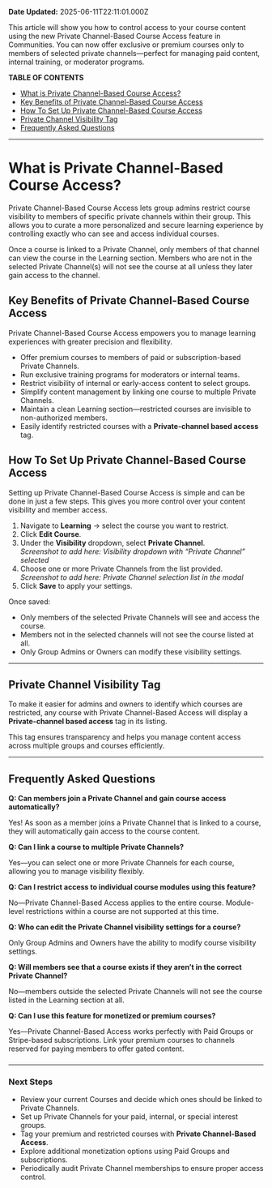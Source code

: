 **Date Updated:** 2025-06-11T22:11:01.000Z

  
This article will show you how to control access to your course content using the new Private Channel-Based Course Access feature in Communities. You can now offer exclusive or premium courses only to members of selected private channels—perfect for managing paid content, internal training, or moderator programs.

  
**TABLE OF CONTENTS**

* [What is Private Channel-Based Course Access?](#What-is-Private-Channel-Based-Course-Access?)
* [Key Benefits of Private Channel-Based Course Access](#Key-Benefits-of-Private-Channel-Based-Course-Access)
* [How To Set Up Private Channel-Based Course Access](#How-To-Set-Up-Private-Channel-Based-Course-Access)
* [Private Channel Visibility Tag](#Private-Channel-Visibility-Tag)
* [Frequently Asked Questions](#Frequently-Asked-Questions)

---

# **What is Private Channel-Based Course Access?**

  
Private Channel-Based Course Access lets group admins restrict course visibility to members of specific private channels within their group. This allows you to curate a more personalized and secure learning experience by controlling exactly who can see and access individual courses.

  
Once a course is linked to a Private Channel, only members of that channel can view the course in the Learning section. Members who are not in the selected Private Channel(s) will not see the course at all unless they later gain access to the channel.

  
## **Key Benefits of Private Channel-Based Course Access**

  
Private Channel-Based Course Access empowers you to manage learning experiences with greater precision and flexibility.

* Offer premium courses to members of paid or subscription-based Private Channels.
* Run exclusive training programs for moderators or internal teams.
* Restrict visibility of internal or early-access content to select groups.
* Simplify content management by linking one course to multiple Private Channels.
* Maintain a clean Learning section—restricted courses are invisible to non-authorized members.
* Easily identify restricted courses with a **Private-channel based access** tag.

  
## **How To Set Up Private Channel-Based Course Access**

  
Setting up Private Channel-Based Course Access is simple and can be done in just a few steps. This gives you more control over your content visibility and member access.

1. Navigate to **Learning** → select the course you want to restrict.
2. Click **Edit Course**.
3. Under the **Visibility** dropdown, select **Private Channel**.  
_Screenshot to add here: Visibility dropdown with “Private Channel” selected_
4. Choose one or more Private Channels from the list provided.  
_Screenshot to add here: Private Channel selection list in the modal_
5. Click **Save** to apply your settings.

  
Once saved:

* Only members of the selected Private Channels will see and access the course.
* Members not in the selected channels will not see the course listed at all.
* Only Group Admins or Owners can modify these visibility settings.

---

## **Private Channel Visibility Tag**

  
To make it easier for admins and owners to identify which courses are restricted, any course with Private Channel-Based Access will display a **Private-channel based access** tag in its listing.

  
This tag ensures transparency and helps you manage content access across multiple groups and courses efficiently.

  
---

## **Frequently Asked Questions**

  
**Q: Can members join a Private Channel and gain course access automatically?**

Yes! As soon as a member joins a Private Channel that is linked to a course, they will automatically gain access to the course content.

  
**Q: Can I link a course to multiple Private Channels?**

Yes—you can select one or more Private Channels for each course, allowing you to manage visibility flexibly.

  
**Q: Can I restrict access to individual course modules using this feature?**

No—Private Channel-Based Access applies to the entire course. Module-level restrictions within a course are not supported at this time.

  
**Q: Who can edit the Private Channel visibility settings for a course?**

Only Group Admins and Owners have the ability to modify course visibility settings.

  
**Q: Will members see that a course exists if they aren’t in the correct Private Channel?**

No—members outside the selected Private Channels will not see the course listed in the Learning section at all.

  
**Q: Can I use this feature for monetized or premium courses?**

Yes—Private Channel-Based Access works perfectly with Paid Groups or Stripe-based subscriptions. Link your premium courses to channels reserved for paying members to offer gated content.

###   

---

### **Next Steps**

* Review your current Courses and decide which ones should be linked to Private Channels.
* Set up Private Channels for your paid, internal, or special interest groups.
* Tag your premium and restricted courses with **Private Channel-Based Access**.
* Explore additional monetization options using Paid Groups and subscriptions.
* Periodically audit Private Channel memberships to ensure proper access control.

  